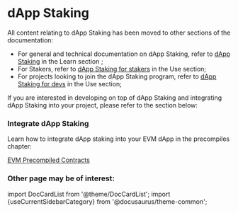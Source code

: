 # dApp Staking

All content relating to dApp Staking has been moved to other sections of the documentation:
- For general and technical documentation on dApp Staking, refer to [dApp Staking](/docs/learn/dapp-staking/) in the Learn section ;
- For Stakers, refer to [dApp Staking for stakers](/docs/use/dapp-staking/for-stakers/) in the Use section;
- For projects looking to join the dApp Staking program, refer to [dApp Staking for devs](/docs/use/dapp-staking/for-devs/) in the Use section;

If you are interested in developing on top of dApp Staking and integrating dApp Staking into your project, please refer to the section below:

### Integrate dApp Staking

Learn how to integrate dApp staking into your EVM dApp in the precompiles chapter:

[EVM Precompiled Contracts](/docs/build/evm/precompiles/staking/)

### Other page may be of interest:

import DocCardList from '@theme/DocCardList';
import {useCurrentSidebarCategory} from '@docusaurus/theme-common';

<DocCardList items={useCurrentSidebarCategory().items}/>
